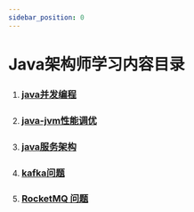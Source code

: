 ```yaml
---
sidebar_position: 0
---
```


# Java架构师学习内容目录

1. ### [java并发编程](a-java-concurrent/intro)

2. ### [java-jvm性能调优](b-java-jvm/intro)

3. ### [java服务架构](c-java-architect/intro)

4. ### [kafka问题](kafka/)

5. ### [RocketMQ 问题](rocketmq/)
